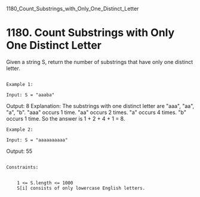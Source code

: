 1180_Count_Substrings_with_Only_One_Distinct_Letter
# 1180. Count Substrings with Only One Distinct Letter

Given a string S, return the number of substrings that have only
        one distinct letter.

     
    Example 1:

    Input: S = "aaaba"
Output: 8
Explanation: The substrings with one distinct letter are "aaa", "aa", "a", "b".
"aaa" occurs 1 time.
"aa" occurs 2 times.
"a" occurs 4 times.
"b" occurs 1 time.
So the answer is 1 + 2 + 4 + 1 = 8.

    Example 2:

    Input: S = "aaaaaaaaaa"
Output: 55

     
    Constraints:

    
        1 <= S.length <= 1000
        S[i] consists of only lowercase English letters.